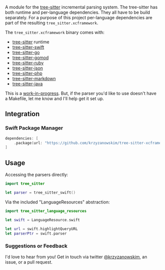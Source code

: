 A module for the [tree-sitter](https://tree-sitter.github.io/) incremental parsing system. The tree-sitter has both runtime and per-language dependencies. They all have to be build separately. For a purpose of this project per-language dependencies are part of the resulting `tree_sitter.xcframework`.

The `tree_sitter.xcframework` binary comes with:
- [tree-sitter](https://tree-sitter.github.io/tree-sitter) runtime
- [tree-sitter-swift](https://github.com/alex-pinkus/tree-sitter-swift)
- [tree-sitter-go](https://github.com/tree-sitter/tree-sitter-go)
- [tree-sitter-gomod](https://github.com/camdencheek/tree-sitter-go-mod)
- [tree-sitter-ruby](https://github.com/tree-sitter/tree-sitter-ruby)
- [tree-sitter-json](https://github.com/tree-sitter/tree-sitter-json)
- [tree-sitter-php](https://github.com/tree-sitter/tree-sitter-php)
- [tree-sitter-markdown](https://github.com/ikatyang/tree-sitter-markdown)
- [tree-sitter-java](https://github.com/tree-sitter/tree-sitter-java)

This is a [work-in-progress](https://github.com/tree-sitter/tree-sitter/issues/1488). But, if the parser you'd like to use doesn't have a Makefile, let me know and I'll help get it set up.

## Integration

### Swift Package Manager

```swift
dependencies: [
    .package(url: "https://github.com/krzyzanowskim/tree-sitter-xcframework", from: "0.206.0")
]
```

## Usage

Accessing the parsers directly:

```swift
import tree_sitter

let parser = tree_sitter_swift()
```

Via the included "LanguageResources" abstraction:

```swift
import tree_sitter_language_resources

let swift = LanguageResource.swift

let url = swift.highlightQueryURL
let parserPtr = swift.parser
```

### Suggestions or Feedback

I'd love to hear from you! Get in touch via twitter [@krzyzanowskim](https://twitter.com/krzyzanowskim), an issue, or a pull request.